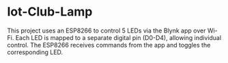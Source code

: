 # Iot-Club-Lamp
This project uses an ESP8266 to control 5 LEDs via the Blynk app over Wi-Fi. Each LED is mapped to a separate digital pin (D0-D4), allowing individual control. The ESP8266 receives commands from the app and toggles the corresponding LED.
